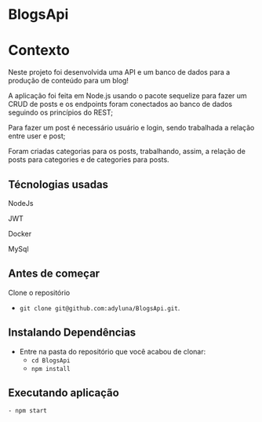 # BlogsApi

# Contexto

Neste projeto foi desenvolvida uma API e um banco de dados para a produção de conteúdo para um blog!

A aplicação foi feita em Node.js usando o pacote sequelize para fazer um CRUD de posts e os endpoints foram conectados ao banco de dados seguindo os princípios do REST;

Para fazer um post é necessário usuário e login, sendo trabalhada a relação entre user e post;

Foram criadas categorias para os posts, trabalhando, assim, a relação de posts para categories e de categories para posts.

## Técnologias usadas

NodeJs

JWT

Docker

MySql

## Antes de começar

Clone o repositório

  - `git clone git@github.com:adyluna/BlogsApi.git`.

## Instalando Dependências

  - Entre na pasta do repositório que você acabou de clonar:
    - `cd BlogsApi`
    -  `npm install`

## Executando aplicação

    - npm start
